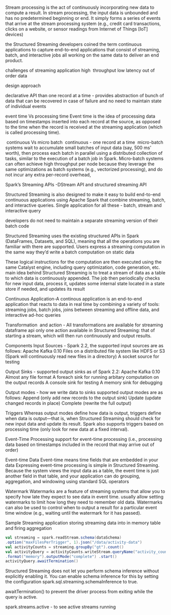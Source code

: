   
  
  Stream processing is the act of continuously incorporating new data to compute a result. In stream processing, the input data is unbounded and has no predetermined beginning or end. It simply forms a series of events that arrive at the stream processing system (e.g., credit card transactions, clicks on a website, or sensor readings from Internet of Things [IoT] devices)

 the Structured Streaming developers coined the term continuous applications to capture end-to-end applications that consist of streaming, batch, and interactive jobs all working on the same data to deliver an end product.
 
 challenges of streaming application
 high  throughput
 low latency
 out of order data
 
 
design approach 

declarative API than one record at a time - provides abstraction of bunch of data that can be recovered in case of failure and no need to maintain state of individual events

event time Vs processing time
  Event time is the idea of processing data based on timestamps inserted into each record at the source, as opposed to the time when the record is received at the streaming application (which is called processing time). 
  
  continuous Vs micro batch
  continuous - one record at a time
  micro-batch systems wait to accumulate small batches of input data (say, 500 ms’ worth), then process each batch in parallel using a distributed collection of tasks, similar to the execution of a batch job in Spark. Micro-batch systems can often achieve high throughput per node because they leverage the same optimizations as batch systems (e.g., vectorized processing), and do not incur any extra per-record overhead, 

Spark’s Streaming APIs -DStream API and structured streaming API

Structured Streaming is also designed to make it easy to build end-to-end continuous applications using Apache Spark that combine streaming, batch, and interactive queries. Single application for all these - batch, stream and interactive query


developers do not need to maintain a separate streaming version of their batch code

Structured Streaming uses the existing structured APIs in Spark (DataFrames, Datasets, and SQL), meaning that all the operations you are familiar with there are supported. Users express a streaming computation in the same way they’d write a batch computation on static data

These logical instructions for the computation are then executed using the same Catalyst engine, including query optimization, code generation, etc. 
main idea behind Structured Streaming is to treat a stream of data as a table to which data is continuously appended. The job then periodically checks for new input data, process it, updates some internal state located in a state store if needed, and updates its result

Continuous Application-A continous application is an end-to-end application that reacts to data in real time by combining a variety of tools: streaming jobs, batch jobs, joins between streaming and offline data, and interactive ad-hoc queries

Transformation  and action - 
All transformations are available for streaming dataframe api
only one action available in Structured Streaming: that of starting a stream, which will then run continuously and output results.

Components 
Input Sources - Spark 2.2, the supported input sources are as follows:
 Apache Kafka 0.10
 Files on a distributed file system like HDFS or S3 (Spark will continuously read new files in a directory)
 A socket source for testing

Output Sinks - supported output sinks as of Spark 2.2:
Apache Kafka 0.10
Almost any file format
A foreach sink for running arbitary computation on the output records
A console sink for testing
A memory sink for debugging

Output modes - how we write data to sinks
supported output modes are as follows:
Append (only add new records to the output sink)
Update (update changed records in place)
Complete (rewrite the full output)


Triggers
Whereas output modes define how data is output, triggers define when data is output—that is, when Structured Streaming should check for new input data and update its result.
Spark also supports triggers based on processing time (only look for new data at a fixed interval).

Event-Time Processing
support for event-time processing (i.e., processing data based on timestamps included in the record that may arrive out of order)

Event-time Data
Event-time means time fields that are embedded in your data
Expressing event-time processing is simple in Structured Streaming. Because the system views the input data as a table, the event time is just another field in that table, and your application can do grouping, aggregation, and windowing using standard SQL operators

Watermark
Watermarks are a feature of streaming systems that allow you to specify how late they expect to see data in event time.
usually allow setting watermarks to limit how long they need to remember old data. Watermarks can also be used to control when to output a result for a particular event time window (e.g., waiting until the watermark for it has passed).

Sample Streaming application 
storing streaming data into in memory table and firing aggregation 
```scala
val streaming = spark.readStream.schema(dataSchema)
.option("maxFilesPerTrigger", 1).json("/data/activity-data")
val activityCounts = streaming.groupBy("gt").count()
val activityQuery = activityCounts.writeStream.queryName("activity_counts")
.format("memory").outputMode("complete") .start()
activityQuery.awaitTermination()
```

Structured Streaming does not let you perform schema inference without explicitly enabling it. You can enable schema inference for this by setting the configuration spark.sql.streaming.schemaInference to true. 


awaitTermination() to prevent the driver process from exiting while the query is active.

spark.streams.active - to see active streams running

